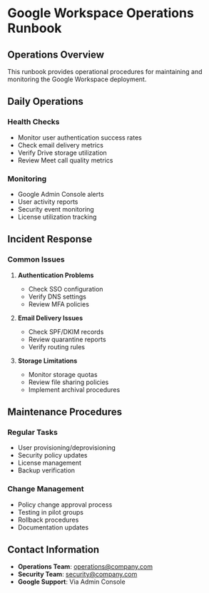 # Google Workspace Operations Runbook

## Operations Overview
This runbook provides operational procedures for maintaining and monitoring the Google Workspace deployment.

## Daily Operations

### Health Checks
- Monitor user authentication success rates
- Check email delivery metrics
- Verify Drive storage utilization
- Review Meet call quality metrics

### Monitoring
- Google Admin Console alerts
- User activity reports
- Security event monitoring
- License utilization tracking

## Incident Response

### Common Issues
1. **Authentication Problems**
   - Check SSO configuration
   - Verify DNS settings
   - Review MFA policies

2. **Email Delivery Issues**
   - Check SPF/DKIM records
   - Review quarantine reports
   - Verify routing rules

3. **Storage Limitations**
   - Monitor storage quotas
   - Review file sharing policies
   - Implement archival procedures

## Maintenance Procedures

### Regular Tasks
- User provisioning/deprovisioning
- Security policy updates
- License management
- Backup verification

### Change Management
- Policy change approval process
- Testing in pilot groups
- Rollback procedures
- Documentation updates

## Contact Information
- **Operations Team**: operations@company.com
- **Security Team**: security@company.com
- **Google Support**: Via Admin Console
